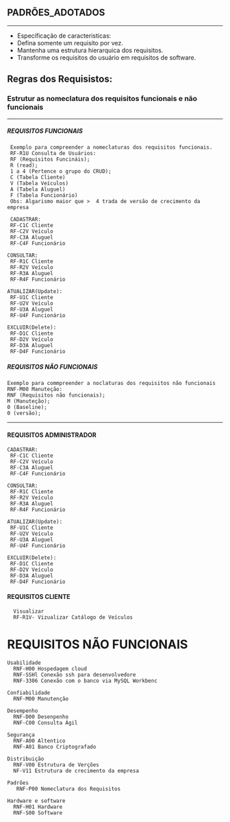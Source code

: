 ## PADRÕES_ADOTADOS
---
* Específicação de caracteristicas:
* Defina somente um requisito por vez.
* Mantenha uma estrutura hierarquica dos requisitos.
* Transforme os requisitos do usuário em requisitos de software.
   

## Regras dos Requisistos:

### Estrutur as nomeclatura dos requisitos funcionais e não funcionais
---
##### REQUISITOS FUNCIONAIS 
     Exemplo para compreender a nomeclaturas dos requisitos funcionais.
     RF-R1U Consulta de Usuários: 
     RF (Requisitos Funcináis);
     R (read);
     1 a 4 (Pertence o grupo do CRUD);
     C (Tabela Cliente) 
     V (Tabela Veículos)
     A (Tabela Aluguel) 
     F (Tabela Funcionário) 
     Obs: Algarismo maior que >  4 trada de versão de crecimento da empresa
     
     CADASTRAR:
     RF-C1C Cliente
     RF-C2V Veículo
     RF-C3A Aluguel
     RF-C4F Funcionário 
 
    CONSULTAR:
     RF-R1C Cliente
     RF-R2V Veículo
     RF-R3A Aluguel
     RF-R4F Funcionário 
  
    ATUALIZAR(Update):
     RF-U1C Cliente
     RF-U2V Veículo
     RF-U3A Aluguel
     RF-U4F Funcionário 
 
    EXCLUIR(Delete):
     RF-D1C Cliente
     RF-D2V Veículo
     RF-D3A Aluguel
     RF-D4F Funcionário 
     
##### REQUISITOS NÃO FUNCIONAIS
    Exemplo para commpreender a noclaturas dos requisitos não funcionais
    RNF-M00 Manuteção:
    RNF (Requisitos não funcionais);
    M (Manuteção);
    0 (Baseline);
    0 (versão);
----
#### REQUISITOS ADMINISTRADOR 
    CADASTRAR:
     RF-C1C Cliente
     RF-C2V Veículo
     RF-C3A Aluguel
     RF-C4F Funcionário 
 
    CONSULTAR:
     RF-R1C Cliente
     RF-R2V Veículo
     RF-R3A Aluguel
     RF-R4F Funcionário 
  
    ATUALIZAR(Update):
     RF-U1C Cliente
     RF-U2V Veículo
     RF-U3A Aluguel
     RF-U4F Funcionário 
 
    EXCLUIR(Delete):
     RF-D1C Cliente
     RF-D2V Veículo
     RF-D3A Aluguel
     RF-D4F Funcionário 
     
 #### REQUISITOS CLIENTE
      Visualizar
      RF-R1V- Vizualizar Catálogo de Veículos 
 

# REQUISITOS NÃO FUNCIONAIS

    Usabilidade
      RNF-H00 Hospedagem cloud
      RNF-SSHl Conexão ssh para desenvolvedore
      RNF-3306 Conexão com o banco via MySQL Workbenc
      
    Confiabilidade
      RNF-M00 Manutenção

    Desempenho
      RNF-D00 Desenpenho
      RNF-C00 Consulta Ágil

    Segurança
      RNF-A00 Altentico
      RNF-A01 Banco Criptografado
      
    Distribuição
      RNF-V00 Estrutura de Verções
      NF-V11 Estrutura de crecimento da empresa

    Padrões
       RNF-P00 Nomeclatura dos Requisitos

    Hardware e software
      RNF-H01 Hardware
      RNF-S00 Software 
